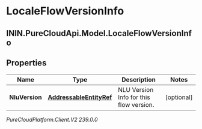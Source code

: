 # LocaleFlowVersionInfo

## ININ.PureCloudApi.Model.LocaleFlowVersionInfo

## Properties

|Name | Type | Description | Notes|
|------------ | ------------- | ------------- | -------------|
| **NluVersion** | [**AddressableEntityRef**](AddressableEntityRef) | NLU Version Info for this flow version. | [optional] |



_PureCloudPlatform.Client.V2 239.0.0_
